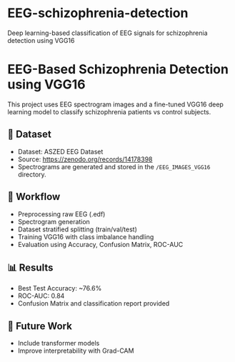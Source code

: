 # EEG-schizophrenia-detection
Deep learning-based classification of EEG signals for schizophrenia detection using VGG16

# EEG-Based Schizophrenia Detection using VGG16

This project uses EEG spectrogram images and a fine-tuned VGG16 deep learning model to classify schizophrenia patients vs control subjects.

## 📁 Dataset
- Dataset: ASZED EEG Dataset
- Source: https://zenodo.org/records/14178398
- Spectrograms are generated and stored in the `/EEG_IMAGES_VGG16` directory.

## 🚀 Workflow
- Preprocessing raw EEG (.edf)
- Spectrogram generation
- Dataset stratified splitting (train/val/test)
- Training VGG16 with class imbalance handling
- Evaluation using Accuracy, Confusion Matrix, ROC-AUC

## 📊 Results
- Best Test Accuracy: ~76.6%
- ROC-AUC: 0.84
- Confusion Matrix and classification report provided

## 🧠 Future Work
- Include transformer models
- Improve interpretability with Grad-CAM
